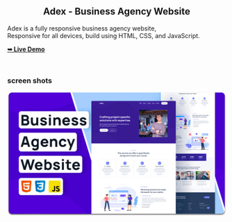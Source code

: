 

  <br />
  <br />

  <h2 align="center">Adex - Business Agency Website</h2>

  Adex is a fully responsive business agency website, <br />Responsive for all devices, build using HTML, CSS, and JavaScript.

  <a href="https://yashitha12.github.io/adex-master.github.io/"><strong>➥ Live Demo</strong></a>

</div>

<br />

### screen shots

![Adex Desktop Demo](./readme-images/desktop.png "Desktop Demo")

